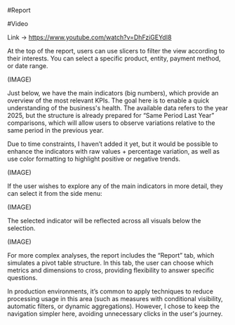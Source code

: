 #Report 



#Video

Link -> https://www.youtube.com/watch?v=DhFziGEYdI8


At the top of the report, users can use slicers to filter the view according to their interests. You can select a specific product, entity, payment method, or date range.

(IMAGE)

Just below, we have the main indicators (big numbers), which provide an overview of the most relevant KPIs. The goal here is to enable a quick understanding of the business's health. The available data refers to the year 2025, but the structure is already prepared for “Same Period Last Year” comparisons, which will allow users to observe variations relative to the same period in the previous year.

Due to time constraints, I haven’t added it yet, but it would be possible to enhance the indicators with raw values + percentage variation, as well as use color formatting to highlight positive or negative trends.

(IMAGE)

If the user wishes to explore any of the main indicators in more detail, they can select it from the side menu:

(IMAGE)

The selected indicator will be reflected across all visuals below the selection.

(IMAGE)

For more complex analyses, the report includes the “Report” tab, which simulates a pivot table structure. In this tab, the user can choose which metrics and dimensions to cross, providing flexibility to answer specific questions.

In production environments, it’s common to apply techniques to reduce processing usage in this area (such as measures with conditional visibility, automatic filters, or dynamic aggregations). However, I chose to keep the navigation simpler here, avoiding unnecessary clicks in the user's journey.

